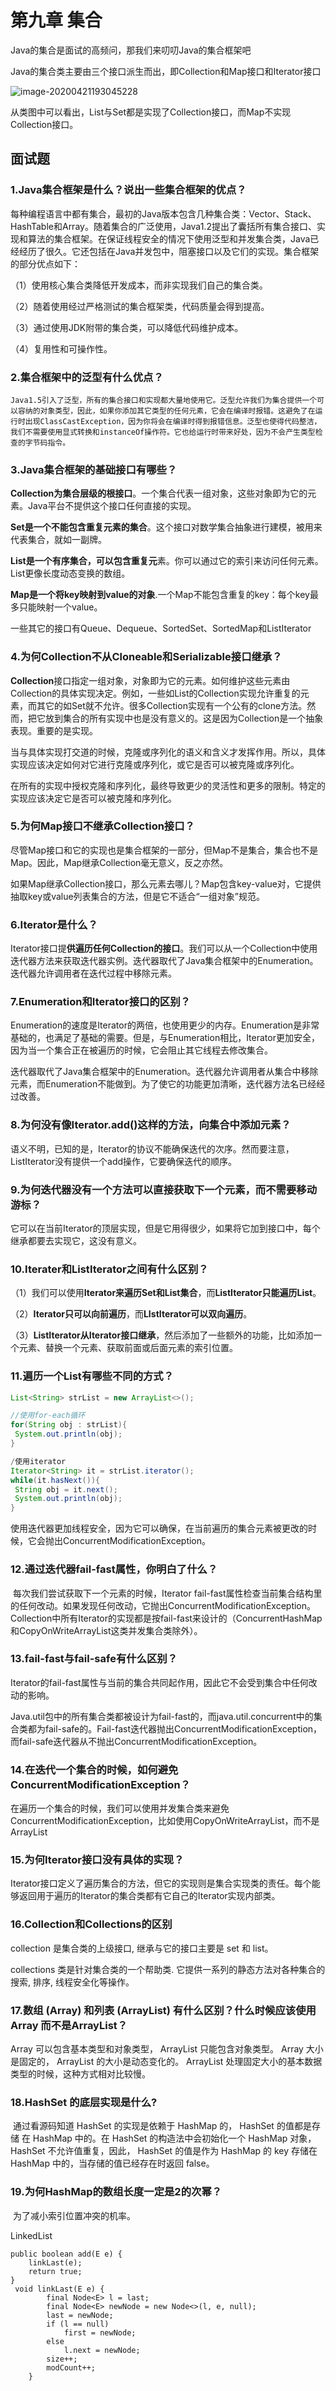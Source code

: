 # 第九章	集合

Java的集合是面试的高频问，那我们来叨叨Java的集合框架吧

Java的集合类主要由三个接口派生而出，即Collection和Map接口和Iterator接口

 ![image-20200421193045228](E:\实习准备\面试准备\JDK\核心技术卷1\temp\2.png)

从类图中可以看出，List与Set都是实现了Collection接口，而Map不实现Collection接口。







## 面试题

### 1.Java集合框架是什么？说出一些集合框架的优点？

​	每种编程语言中都有集合，最初的Java版本包含几种集合类：Vector、Stack、HashTable和Array。随着集合的广泛使用，Java1.2提出了囊括所有集合接口、实现和算法的集合框架。在保证线程安全的情况下使用泛型和并发集合类，Java已经经历了很久。它还包括在Java并发包中，阻塞接口以及它们的实现。集合框架的部分优点如下：

（1）使用核心集合类降低开发成本，而非实现我们自己的集合类。

（2）随着使用经过严格测试的集合框架类，代码质量会得到提高。

（3）通过使用JDK附带的集合类，可以降低代码维护成本。

（4）复用性和可操作性。

### 2.集合框架中的泛型有什么优点？

 	Java1.5引入了泛型，所有的集合接口和实现都大量地使用它。泛型允许我们为集合提供一个可以容纳的对象类型，因此，如果你添加其它类型的任何元素，它会在编译时报错。这避免了在运行时出现ClassCastException，因为你将会在编译时得到报错信息。泛型也使得代码整洁，我们不需要使用显式转换和instanceOf操作符。它也给运行时带来好处，因为不会产生类型检查的字节码指令。

### 3.Java集合框架的基础接口有哪些？

  **Collection为集合层级的根接口**。一个集合代表一组对象，这些对象即为它的元素。Java平台不提供这个接口任何直接的实现。

  **Set是一个不能包含重复元素的集合**。这个接口对数学集合抽象进行建模，被用来代表集合，就如一副牌。

  **List是一个有序集合，可以包含重复元**素。你可以通过它的索引来访问任何元素。List更像长度动态变换的数组。

  **Map是一个将key映射到value的对象**.一个Map不能包含重复的key：每个key最多只能映射一个value。

  一些其它的接口有Queue、Dequeue、SortedSet、SortedMap和ListIterator

### 4.为何Collection不从Cloneable和Serializable接口继承？

  **Collection**接口指定一组对象，对象即为它的元素。如何维护这些元素由Collection的具体实现决定。例如，一些如List的Collection实现允许重复的元素，而其它的如Set就不允许。很多Collection实现有一个公有的clone方法。然而，把它放到集合的所有实现中也是没有意义的。这是因为Collection是一个抽象表现。重要的是实现。

  当与具体实现打交道的时候，克隆或序列化的语义和含义才发挥作用。所以，具体实现应该决定如何对它进行克隆或序列化，或它是否可以被克隆或序列化。

  在所有的实现中授权克隆和序列化，最终导致更少的灵活性和更多的限制。特定的实现应该决定它是否可以被克隆和序列化。

### 5.为何Map接口不继承Collection接口？

  尽管Map接口和它的实现也是集合框架的一部分，但Map不是集合，集合也不是Map。因此，Map继承Collection毫无意义，反之亦然。

  如果Map继承Collection接口，那么元素去哪儿？Map包含key-value对，它提供抽取key或value列表集合的方法，但是它不适合“一组对象”规范。

### 6.Iterator是什么？

  Iterator接口提**供遍历任何Collection的接口**。我们可以从一个Collection中使用迭代器方法来获取迭代器实例。迭代器取代了Java集合框架中的Enumeration。迭代器允许调用者在迭代过程中移除元素。

### 7.Enumeration和Iterator接口的区别？

​	Enumeration的速度是Iterator的两倍，也使用更少的内存。Enumeration是非常基础的，也满足了基础的需要。但是，与Enumeration相比，Iterator更加安全，因为当一个集合正在被遍历的时候，它会阻止其它线程去修改集合。

​	迭代器取代了Java集合框架中的Enumeration。迭代器允许调用者从集合中移除元素，而Enumeration不能做到。为了使它的功能更加清晰，迭代器方法名已经经过改善。

### 8.为何没有像Iterator.add()这样的方法，向集合中添加元素？

​	语义不明，已知的是，Iterator的协议不能确保迭代的次序。然而要注意，ListIterator没有提供一个add操作，它要确保迭代的顺序。

### 9.为何迭代器没有一个方法可以直接获取下一个元素，而不需要移动游标？

​	它可以在当前Iterator的顶层实现，但是它用得很少，如果将它加到接口中，每个继承都要去实现它，这没有意义。

### 10.Iterater和ListIterator之间有什么区别？

（1）我们可以使用**Iterator来遍历Set和List集合**，而**ListIterator只能遍历List**。

（2）**Iterator只可以向前遍历**，而**LIstIterator可以双向遍历**。

（3）**ListIterator从Iterator接口继承**，然后添加了一些额外的功能，比如添加一个元素、替换一个元素、获取前面或后面元素的索引位置。

### 11.遍历一个List有哪些不同的方式？
```java
List<String> strList = new ArrayList<>();

//使用for-each循环
for(String obj : strList){
 System.out.println(obj);
}

/使用iterator
Iterator<String> it = strList.iterator();
while(it.hasNext()){
 String obj = it.next();
 System.out.println(obj);
}
```
​	使用迭代器更加线程安全，因为它可以确保，在当前遍历的集合元素被更改的时候，它会抛出ConcurrentModificationException。

### 12.通过迭代器fail-fast属性，你明白了什么？

​	每次我们尝试获取下一个元素的时候，Iterator  fail-fast属性检查当前集合结构里的任何改动。如果发现任何改动，它抛出ConcurrentModificationException。Collection中所有Iterator的实现都是按fail-fast来设计的（ConcurrentHashMap和CopyOnWriteArrayList这类并发集合类除外）。

### 13.fail-fast与fail-safe有什么区别？

​	Iterator的fail-fast属性与当前的集合共同起作用，因此它不会受到集合中任何改动的影响。

Java.util包中的所有集合类都被设计为fail-fast的，而java.util.concurrent中的集合类都为fail-safe的。Fail-fast迭代器抛出ConcurrentModificationException，而fail-safe迭代器从不抛出ConcurrentModificationException。

### 14.在迭代一个集合的时候，如何避免ConcurrentModificationException？

​	在遍历一个集合的时候，我们可以使用并发集合类来避免ConcurrentModificationException，比如使用CopyOnWriteArrayList，而不是ArrayList

### 15.为何Iterator接口没有具体的实现？

​	Iterator接口定义了遍历集合的方法，但它的实现则是集合实现类的责任。每个能够返回用于遍历的Iterator的集合类都有它自己的Iterator实现内部类。

### 16.Collection和Collections的区别

collection 是集合类的上级接口, 继承与它的接口主要是 set 和 list。  

collections 类是针对集合类的一个帮助类. 它提供一系列的静态方法对各种集合的搜索, 排序, 线程安全化等操作。  

### 17.数组 (Array) 和列表 (ArrayList) 有什么区别？什么时候应该使用 Array 而不是ArrayList？  

Array 可以包含基本类型和对象类型， ArrayList 只能包含对象类型。
Array 大小是固定的， ArrayList 的大小是动态变化的。
ArrayList 处理固定大小的基本数据类型的时候，这种方式相对比较慢。  

### 18.HashSet 的底层实现是什么?  

​	通过看源码知道 HashSet 的实现是依赖于 HashMap 的， HashSet 的值都是存储
在 HashMap 中的。在 HashSet 的构造法中会初始化一个 HashMap 对象，
HashSet 不允许值重复，因此， HashSet 的值是作为 HashMap 的 key 存储在
HashMap 中的，当存储的值已经存在时返回 false。  

### 19.为何HashMap的数组长度一定是2的次幂？

​	为了减小索引位置冲突的机率。 

LinkedList

```
public boolean add(E e) {
    linkLast(e);
    return true;
}
 void linkLast(E e) {
        final Node<E> l = last;
        final Node<E> newNode = new Node<>(l, e, null);
        last = newNode;
        if (l == null)
            first = newNode;
        else
            l.next = newNode;
        size++;
        modCount++;
    }
```

